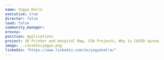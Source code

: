 ```yaml
---
name: Yogya Kalra
executive: true
director: false
lead: false
community_manager:   
erevna:
position: Applications
project: 3D Printer and Hospital Map, CGA Projects, Why is COVID spreading faster?
image: ../assets/yogya.png
linkedin: "https://www.linkedin.com/in/yogyakalra/"
---
```

